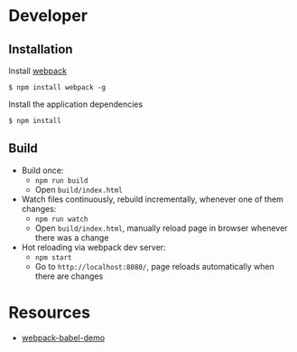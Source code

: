 # Developer

## Installation

Install [webpack](https://webpack.github.io/docs/)

    $ npm install webpack -g 

Install the application dependencies

    $ npm install


## Build

* Build once:
    * `npm run build`
    * Open `build/index.html`
* Watch files continuously, rebuild incrementally, whenever one of them changes:
    * `npm run watch`
    * Open `build/index.html`, manually reload page in browser whenever there was a change
* Hot reloading via webpack dev server:
    * `npm start`
    * Go to `http://localhost:8080/`, page reloads automatically when there are changes

# Resources

* [webpack-babel-demo](https://github.com/rauschma/webpack-babel-demo)